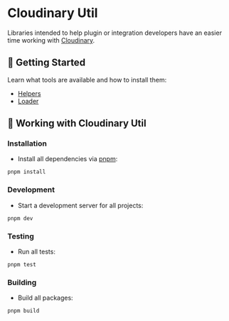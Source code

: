 # Cloudinary Util

Libraries intended to help plugin or integration developers have an easier time working with [Cloudinary](https://cloudinary.com/).

## 🚀 Getting Started

Learn what tools are available and how to install them:

* [Helpers](https://github.com/colbyfayock/cloudinary-util/tree/main/packages/helpers)
* [Loader](https://github.com/colbyfayock/cloudinary-util/tree/main/packages/loader)

## 🧰 Working with Cloudinary Util

### Installation

* Install all dependencies via [pnpm](https://pnpm.io/):
```
pnpm install
```

### Development

* Start a development server for all projects:
```
pnpm dev
```

### Testing

* Run all tests:
```
pnpm test
```

### Building

* Build all packages:
```
pnpm build
```
